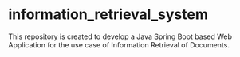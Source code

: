 # information_retrieval_system
This repository is created to develop a Java Spring Boot based Web Application for the use case of Information Retrieval of Documents.
